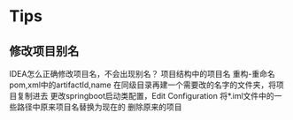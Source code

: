 # Tips

## 修改项目别名

IDEA怎么正确修改项目名，不会出现别名？
项目结构中的项目名
重构-重命名
pom,xml中的artifactId,name
在同级目录再建一个需要改的名字的文件夹，将项目复制进去
更改springboot启动类配置，Edit Configuration
将*.iml文件中的一些路径中原来项目名替换为现在的
删除原来的项目  
